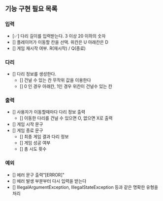 ## 기능 구현 필요 목록

### 입력
- [✅] 다리 길이를 입력받는다. 3 이상 20 이하의 숫자
- [] 플레이어가 이동할 칸을 선택. 위칸은 U 아래칸은 D<br> 
- [] 게임 재시작 여부. R(재시작) / Q(종료)



### 다리 
- [] 다리 정보를 생성한다. <br>
  - [] 건널 수 있는 칸 무작위 값을 이용한다<br>
  - [] 0 인 경우 아래칸, 1인 경우 위칸이 건널수 있는 칸<br>

### 출력
- [] 사용자가 이동할때마다 다리 정보 출력
  - [] 이동한 다리를 건널 수 있으면 O, 없으면 X로 출력
- [] 게임 시작 문구
- [] 게임 종료 문구
  - [] 최종 게임 결과 다리 정보
  - [] 게임 성공 여부
  - [] 총 시도 횟수

### 예외
- [] 에러 문구 출력"[ERROR]"
- [] 에러 발생 부분부터 다시 입력을 받는다
- [] IllegalArgumentException, IllegalStateException 등과 같은 명확한 유형을 처리
